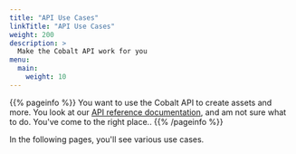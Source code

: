 ```yaml
---
title: "API Use Cases"
linkTitle: "API Use Cases"
weight: 200
description: >
  Make the Cobalt API work for you
menu:
  main:
    weight: 10
---
```


{{% pageinfo %}}
You want to use the Cobalt API to create assets and more. You look at our
[API reference documentation](https://docs.cobalt.io), and am not sure what to
do. You've come to the right place..
{{% /pageinfo %}}

In the following pages, you'll see various use cases.
